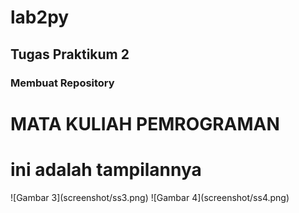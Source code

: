 # lab2py
## Tugas Praktikum 2 

### Membuat Repository
<h1>MATA KULIAH PEMROGRAMAN </h1>
<h1>ini adalah tampilannya</h1>
![Gambar 3](screenshot/ss3.png)
![Gambar 4](screenshot/ss4.png)